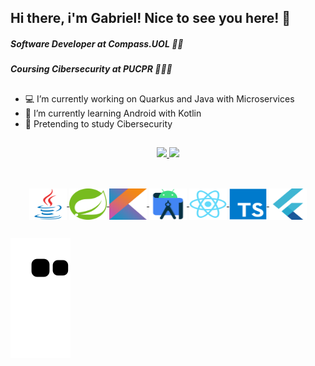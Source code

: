 ## Hi there, i'm Gabriel! Nice to see you here! 👋

##### Software Developer at Compass.UOL 🧑‍💻
##### Coursing Cibersecurity at PUCPR 👨🏻‍🎓

##

<ul>
  <li>💻 I’m currently working on Quarkus and Java with Microservices</li>
  <li>🌱 I’m currently learning Android with Kotlin</li>
  <li>🔭 Pretending to study Cibersecurity</li>
</ul>

##
  
<div align="center">
  <a href="https://github.com/gabreel05">
  <img height="180em" src="https://github-readme-stats.vercel.app/api?username=gabreel05&show_icons=true&theme=dracula&count_private=true"/>
  <img height="180em" src="https://github-readme-stats.vercel.app/api/top-langs/?username=gabreel05&layout=compact&langs_count=5&theme=dracula"/>
</div>

##

<div style="display: inline_block" align="center"><br>
  <img align="center" alt="Java" height="50" width="60" src="https://raw.githubusercontent.com/devicons/devicon/master/icons/java/java-original.svg">
  <img align="center" alt="Spring" height="50" width="60" src="https://raw.githubusercontent.com/devicons/devicon/master/icons/spring/spring-original.svg">
  <img align="center" alt="Kotlin" height="50" width="60" src="https://raw.githubusercontent.com/devicons/devicon/master/icons/kotlin/kotlin-original.svg">
  <img align="center" alt="Rafa-HTML" height="50" width="60" src="https://raw.githubusercontent.com/devicons/devicon/master/icons/androidstudio/androidstudio-original.svg">
  <img align="center" alt="React" height="50" width="60" src="https://raw.githubusercontent.com/devicons/devicon/master/icons/react/react-original.svg">
  <img align="center" alt="Python" height="50" width="60" src="https://raw.githubusercontent.com/devicons/devicon/master/icons/typescript/typescript-original.svg">
  <img align="center" alt="Flutter" height="50" width="60" src="https://raw.githubusercontent.com/devicons/devicon/master/icons/flutter/flutter-original.svg">
</div>

##

![Snake animation](https://github.com/gabreel05/gabreel05/blob/output/github-contribution-grid-snake.svg)
